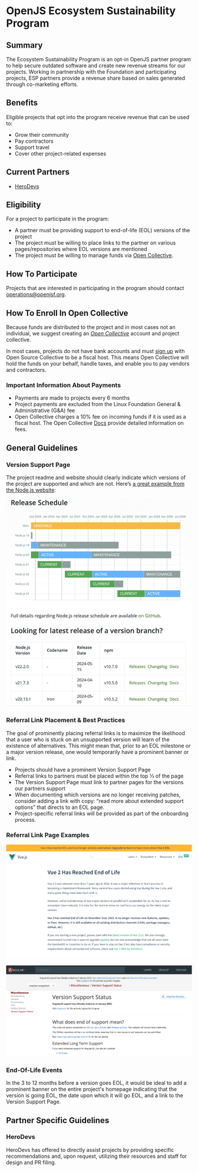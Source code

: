 # OpenJS Ecosystem Sustainability Program 

## Summary 

The Ecosystem Sustainability Program is an opt-in OpenJS partner program to help secure outdated software and create new revenue streams for our projects. Working in partnership with the Foundation and participating projects, ESP partners provide a revenue share based on sales generated through co-marketing efforts. 

## Benefits

Eligible projects that opt into the program receive revenue that can be used to:

- Grow their community
- Pay contractors
- Support travel
- Cover other project-related expenses

## Current Partners

- [HeroDevs](https://www.herodevs.com/)

## Eligibility

For a project to participate in the program:

- A partner must be providing support to end-of-life (EOL) versions of the project
- The project must be willing to place links to the partner on various pages/repositories where EOL versions are mentioned 
- The project must be willing to manage funds via [Open Collective](https://opencollective.com/).

## How To Participate

Projects that are interested in participating in the program should contact operations@openjsf.org.

## How To Enroll In Open Collective

Because funds are distributed to the project and in most cases not an individual, we suggest creating an *[Open Collective](https://docs.opencollective.com/help/collectives/create-collective)* account and project collective. 

In most cases, projects do not have bank accounts and must [sign up](https://opencollective.com/opensource/apply) with Open Source Collective to be a fiscal host. This means Open Collective will hold the funds on your behalf, handle taxes, and enable you to pay vendors and contractors. 

### Important Information About Payments

- Payments are made to projects every 6 months
- Project payments are excluded from the Linux Foundation General & Administrative (G&A) fee
- Open Collective charges a 10% fee on incoming funds if it is used as a fiscal host. The Open Collective [Docs](https://docs.oscollective.org/how-it-works/fees) provide detailed information on fees.


## General Guidelines

### Version Support Page

The project readme and website should clearly indicate which versions of the project are supported and which are not. Here’s [a great example from the Node.js website](https://nodejs.org/en/about/previous-releases#release-schedule):

![Node Release Schedule](esp-herodevs-node.png)

### Referral Link Placement & Best Practices

The goal of prominently placing referral links is to maximize the likelihood that a user who is stuck on an unsupported version will learn of the existence of alternatives. This might mean that, prior to an EOL milestone or a major version release, one would temporarily have a prominent banner or link.

- Projects should have a prominent Version Support Page
- Referral links to partners must be placed within the top ⅓ of the page
- The Version Support Page must link to partner pages for the versions our partners support
- When documenting which versions are no longer receiving patches, consider adding a link with copy: “read more about extended support options” that directs to an EOL page.
- Project-specific referral links will be provided as part of the onboarding process.

### Referral Link Page Examples

![Vue Referral Page Example](esp-herodevs-vue.png)

![Angular Referral Page Example](esp-herodevs-angular.png)

### End-Of-Life Events

In the 3 to 12 months before a version goes EOL, it would be ideal to add a prominent banner on the entire project's homepage indicating that the version is going EOL, the date upon which it will go EOL, and a link to the Version Support Page.

## Partner Specific Guidelines

### HeroDevs

HeroDevs has offered to directly assist projects by providing specific recommendations and, upon request, utilizing their resources and staff for design and PR filing.
